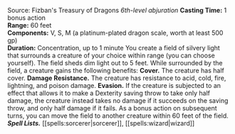 Source: Fizban's Treasury of Dragons
*6th-level abjuration*
**Casting Time:** 1 bonus action  
**Range:** 60 feet  
**Components:** V, S, M (a platinum-plated dragon scale, worth at least 500 gp)  
**Duration:** Concentration, up to 1 minute
You create a field of silvery light that surrounds a creature of your choice within range (you can choose yourself). The field sheds dim light out to 5 feet. While surrounded by the field, a creature gains the following benefits:
**Cover.** The creature has half cover.
**Damage Resistance.** The creature has resistance to acid, cold, fire, lightning, and poison damage.
**Evasion.** If the creature is subjected to an effect that allows it to make a Dexterity saving throw to take only half damage, the creature instead takes no damage if it succeeds on the saving throw, and only half damage if it fails.
As a bonus action on subsequent turns, you can move the field to another creature within 60 feet of the field.
***Spell Lists.*** [[spells:sorcerer|sorcerer]], [[spells:wizard|wizard]]